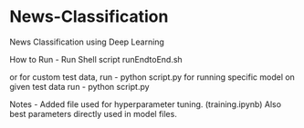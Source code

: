 # News-Classification
News Classification using Deep Learning

How to Run -
Run Shell script runEndtoEnd.sh

or for custom test data, run - python script.py <path to data> <path to model> <model type>
for running specific model on given test data run - python script.py <path to model> <model>

Notes - Added file used for hyperparameter tuning. (training.ipynb)
Also best parameters directly used in model files.